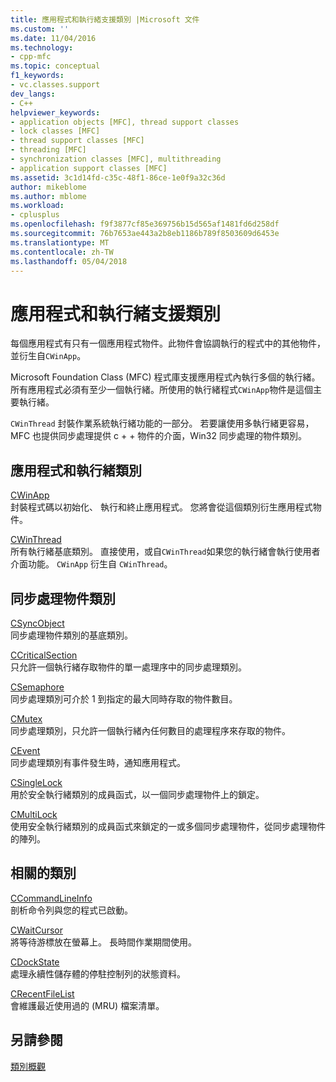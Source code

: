 ```yaml
---
title: 應用程式和執行緒支援類別 |Microsoft 文件
ms.custom: ''
ms.date: 11/04/2016
ms.technology:
- cpp-mfc
ms.topic: conceptual
f1_keywords:
- vc.classes.support
dev_langs:
- C++
helpviewer_keywords:
- application objects [MFC], thread support classes
- lock classes [MFC]
- thread support classes [MFC]
- threading [MFC]
- synchronization classes [MFC], multithreading
- application support classes [MFC]
ms.assetid: 3c1d14fd-c35c-48f1-86ce-1e0f9a32c36d
author: mikeblome
ms.author: mblome
ms.workload:
- cplusplus
ms.openlocfilehash: f9f3877cf85e369756b15d565af1481fd6d258df
ms.sourcegitcommit: 76b7653ae443a2b8eb1186b789f8503609d6453e
ms.translationtype: MT
ms.contentlocale: zh-TW
ms.lasthandoff: 05/04/2018
---
```

# <a name="application-and-thread-support-classes"></a>應用程式和執行緒支援類別
每個應用程式有只有一個應用程式物件。此物件會協調執行的程式中的其他物件，並衍生自`CWinApp`。  
  
 Microsoft Foundation Class (MFC) 程式庫支援應用程式內執行多個的執行緒。 所有應用程式必須有至少一個執行緒。所使用的執行緒程式`CWinApp`物件是這個主要執行緒。  
  
 `CWinThread` 封裝作業系統執行緒功能的一部分。 若要讓使用多執行緒更容易，MFC 也提供同步處理提供 c + + 物件的介面，Win32 同步處理的物件類別。  
  
## <a name="application-and-thread-classes"></a>應用程式和執行緒類別  
 [CWinApp](../mfc/reference/cwinapp-class.md)  
 封裝程式碼以初始化、 執行和終止應用程式。 您將會從這個類別衍生應用程式物件。  
  
 [CWinThread](../mfc/reference/cwinthread-class.md)  
 所有執行緒基底類別。 直接使用，或自`CWinThread`如果您的執行緒會執行使用者介面功能。 `CWinApp` 衍生自 `CWinThread`。  
  
## <a name="synchronization-object-classes"></a>同步處理物件類別  
 [CSyncObject](../mfc/reference/csyncobject-class.md)  
 同步處理物件類別的基底類別。  
  
 [CCriticalSection](../mfc/reference/ccriticalsection-class.md)  
 只允許一個執行緒存取物件的單一處理序中的同步處理類別。  
  
 [CSemaphore](../mfc/reference/csemaphore-class.md)  
 同步處理類別可介於 1 到指定的最大同時存取的物件數目。  
  
 [CMutex](../mfc/reference/cmutex-class.md)  
 同步處理類別，只允許一個執行緒內任何數目的處理程序來存取的物件。  
  
 [CEvent](../mfc/reference/cevent-class.md)  
 同步處理類別有事件發生時，通知應用程式。  
  
 [CSingleLock](../mfc/reference/csinglelock-class.md)  
 用於安全執行緒類別的成員函式，以一個同步處理物件上的鎖定。  
  
 [CMultiLock](../mfc/reference/cmultilock-class.md)  
 使用安全執行緒類別的成員函式來鎖定的一或多個同步處理物件，從同步處理物件的陣列。  
  
## <a name="related-classes"></a>相關的類別  
 [CCommandLineInfo](../mfc/reference/ccommandlineinfo-class.md)  
 剖析命令列與您的程式已啟動。  
  
 [CWaitCursor](../mfc/reference/cwaitcursor-class.md)  
 將等待游標放在螢幕上。 長時間作業期間使用。  
  
 [CDockState](../mfc/reference/cdockstate-class.md)  
 處理永續性儲存體的停駐控制列的狀態資料。  
  
 [CRecentFileList](../mfc/reference/crecentfilelist-class.md)  
 會維護最近使用過的 (MRU) 檔案清單。  
  
## <a name="see-also"></a>另請參閱  
 [類別概觀](../mfc/class-library-overview.md)

